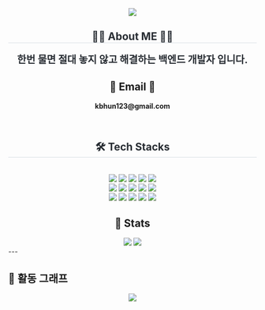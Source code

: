 <div align= "center">
    <img src="https://capsule-render.vercel.app/api?type=waving&color=0:3522c3,100:06011e&height=180&text=ByongHoon's%20git%20hub&animation=fadeIn&fontColor=ffffff&fontSize=60" />
    </div>
    <div align= "center"> 
      <h2 style="border-bottom: 1px solid #d8dee4; color: #282d33;"> 🧑‍💻 About ME 🧑‍💻 </h2>  
    <div style="font-weight: 700; font-size: 20px; text-align: center; color: #282d33;"> 한번 물면 절대 놓지 않고 해결하는 백엔드 개발자 입니다. </div> 
    </div>
        <div align= "center"> 
       <h2 align="center">📧 Email 📧</h2>
        <p align="center">
          <Strong> kbhun123@gmail.com </Strong>
        </p><br>
    </div>
    <div align= "center">
    <h2 style="border-bottom: 1px solid #d8dee4; color: #282d33;"> 🛠️ Tech Stacks </h2> <br> 
    <div style="margin: 0 auto; text-align: center;" align= "center"> <img src="https://img.shields.io/badge/Figma-F24E1E?style=flat&logo=Figma&logoColor=white">
          <img src="https://img.shields.io/badge/Git-F05032?style=flat&logo=Git&logoColor=white">
          <img src="https://img.shields.io/badge/Github-181717?style=flat&logo=Github&logoColor=white">
          <img src="https://img.shields.io/badge/HTML5-E34F26?style=flat&logo=HTML5&logoColor=white">
          <img src="https://img.shields.io/badge/jQuery-0769AD?style=flat&logo=jQuery&logoColor=white">
          <br/><img src="https://img.shields.io/badge/Java-007396?style=flat&logo=Java&logoColor=white">
          <img src="https://img.shields.io/badge/Javascript-F7DF1E?style=flat&logo=Javascript&logoColor=white">
          <img src="https://img.shields.io/badge/MongoDB-47A248?style=flat&logo=MongoDB&logoColor=white">
          <img src="https://img.shields.io/badge/MySQL-4479A1?style=flat&logo=MySQL&logoColor=white">
          <img src="https://img.shields.io/badge/Notion-000000?style=flat&logo=Notion&logoColor=white">
          <br/><img src="https://img.shields.io/badge/Python-3776AB?style=flat&logo=Python&logoColor=white">
          <img src="https://img.shields.io/badge/PyTorch-EE4C2C?style=flat&logo=PyTorch&logoColor=white">
          <img src="https://img.shields.io/badge/React-61DAFB?style=flat&logo=React&logoColor=white">
          <img src="https://img.shields.io/badge/Slack-4A154B?style=flat&logo=Slack&logoColor=white">
          <img src="https://img.shields.io/badge/Spring Boot-6DB33F?style=flat&logo=Spring Boot&logoColor=white">
          <br/></div>
    </div>
<div align="center">
  
## 🏅 Stats

<img src="https://github-readme-stats.vercel.app/api?username=Kimbang1&bg_color=60,121212,8a87b5&title_color=ffffff&text_color=ffffff" />
<img src="https://github-readme-stats.vercel.app/api/top-langs/?username=Kimbang1&layout=compact&bg_color=60,121212,8a87b5&title_color=ffffff&text_color=ffffff" />

</div>
---

## 🎨 활동 그래프

<div align="center">
  <img src="https://github-readme-activity-graph.vercel.app/graph?username=Kimbang1&bg_color=0E1117&color=ffffff&line=8a87b5&point=FFD700&area=true&hide_border=true" />
</div>

    
